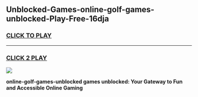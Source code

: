 
## Unblocked-Games-online-golf-games-unblocked-Play-Free-16dja
<h3>
<a href="https://premium76.site?title=online-golf-games-unblocked&ref=20A">CLICK TO PLAY</a></h3>
<hr>

<h3>
<a href="https://premium76.site?title=online-golf-games-unblocked&ref=20A">CLICK 2 PLAY</a>
  
</h3>

<a href="https://premium76.site?title=online-golf-games-unblocked&ref=20A"><img src="https://clearcache.store/games.png"></a>


**online-golf-games-unblocked games unblocked: Your Gateway to Fun and Accessible Online Gaming**
